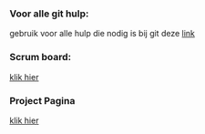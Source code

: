 



### Voor alle git hulp:
gebruik voor alle hulp die nodig is bij git deze [link](
  https://dont-be-afraid-to-commit.readthedocs.io/en/latest/git/commandlinegit.html
)
### Scrum board:
[klik hier](
  https://github.com/RemcoDewlde/Project-GezinsHuis/projects/1
)

### Project Pagina
[klik hier](
  remcodewlde.github.io/Project-GezinsHuis
)
